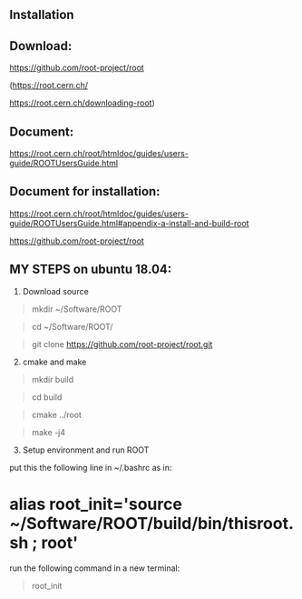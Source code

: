 Installation
------------

Download:
---------

https://github.com/root-project/root

(https://root.cern.ch/

https://root.cern.ch/downloading-root)

Document:
---------

https://root.cern.ch/root/htmldoc/guides/users-guide/ROOTUsersGuide.html


Document for installation:
--------------------------

https://root.cern.ch/root/htmldoc/guides/users-guide/ROOTUsersGuide.html#appendix-a-install-and-build-root

https://github.com/root-project/root

MY STEPS on ubuntu 18.04:
-----------

1. Download source

> mkdir ~/Software/ROOT

> cd ~/Software/ROOT/

> git clone https://github.com/root-project/root.git

2. cmake and make

> mkdir build

> cd build

> cmake ../root

> make -j4

3. Setup environment and run ROOT

put this the following line in ~/.bashrc as in:

# alias root_init='source ~/Software/ROOT/build/bin/thisroot.sh ; root'

run the following command in a new terminal:

> root_init
